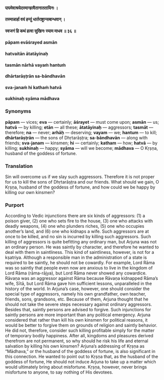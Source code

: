 #### पापमेवाश्रयेदस्मान्हत्वैतानाततायिनः ।
#### तस्मान्नार्हा वयं हन्तुं धार्तराष्ट्रान्सबान्धवान् ।
#### स्वजनं हि कथं हत्वा सुखिनः स्याम माधव ॥ ३६ ॥

#### pāpam evāśrayed asmān
#### hatvaitān ātatāyinaḥ
#### tasmān nārhā vayaṁ hantuṁ
#### dhārtarāṣṭrān sa-bāndhavān
#### sva-janaṁ hi kathaṁ hatvā
#### sukhinaḥ syāma mādhava

### Synonyms

**pāpam** — vices; **eva** — certainly; **āśrayet** — must come upon; **asmān** — us; **hatvā** — by killing; **etān** — all these; **ātatāyinaḥ** — aggressors; **tasmāt** — therefore; **na** — never; **arhāḥ** — deserving; **vayam** — we; **hantum** — to kill; **dhārtarāṣṭrān** — the sons of Dhṛtarāṣṭra; **sa**-**bāndhavān** — along with friends; **sva**-**janam** — kinsmen; **hi** — certainly; **katham** — how; **hatvā** — by killing; **sukhinaḥ** — happy; **syāma** — will we become; **mādhava** — O Kṛṣṇa, husband of the goddess of fortune.

### Translation

Sin will overcome us if we slay such aggressors. Therefore it is not proper for us to kill the sons of Dhṛtarāṣṭra and our friends. What should we gain, O Kṛṣṇa, husband of the goddess of fortune, and how could we be happy by killing our own kinsmen?

### Purport

According to Vedic injunctions there are six kinds of aggressors: (1) a poison giver, (2) one who sets fire to the house, (3) one who attacks with deadly weapons, (4) one who plunders riches, (5) one who occupies another’s land, and (6) one who kidnaps a wife. Such aggressors are at once to be killed, and no sin is incurred by killing such aggressors. Such killing of aggressors is quite befitting any ordinary man, but Arjuna was not an ordinary person. He was saintly by character, and therefore he wanted to deal with them in saintliness. This kind of saintliness, however, is not for a kṣatriya. Although a responsible man in the administration of a state is required to be saintly, he should not be cowardly. For example, Lord Rāma was so saintly that people even now are anxious to live in the kingdom of Lord Rāma (rāma-rājya), but Lord Rāma never showed any cowardice. Rāvaṇa was an aggressor against Rāma because Rāvaṇa kidnapped Rāma’s wife, Sītā, but Lord Rāma gave him sufficient lessons, unparalleled in the history of the world. In Arjuna’s case, however, one should consider the special type of aggressors, namely his own grandfather, own teacher, friends, sons, grandsons, etc. Because of them, Arjuna thought that he should not take the severe steps necessary against ordinary aggressors. Besides that, saintly persons are advised to forgive. Such injunctions for saintly persons are more important than any political emergency. Arjuna considered that rather than kill his own kinsmen for political reasons, it would be better to forgive them on grounds of religion and saintly behavior. He did not, therefore, consider such killing profitable simply for the matter of temporary bodily happiness. After all, kingdoms and pleasures derived therefrom are not permanent, so why should he risk his life and eternal salvation by killing his own kinsmen? Arjuna’s addressing of Kṛṣṇa as “Mādhava,” or the husband of the goddess of fortune, is also significant in this connection. He wanted to point out to Kṛṣṇa that, as the husband of the goddess of fortune, He should not induce Arjuna to take up a matter which would ultimately bring about misfortune. Kṛṣṇa, however, never brings misfortune to anyone, to say nothing of His devotees.